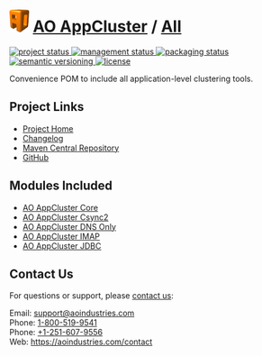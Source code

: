 # [<img src="ao-logo.png" alt="AO Logo" width="35" height="40">](https://aoindustries.com/) [AO AppCluster](https://aoindustries.com/ao-appcluster/) / [All](https://aoindustries.com/ao-appcluster/all/)
<p>
	<a href="https://aoindustries.com/life-cycle.jspx#project">
		<img src="https://aoindustries.com/badge/project-current-stable.svg" alt="project status" />
	</a>
	<a href="https://aoindustries.com/life-cycle.jspx#management">
		<img src="https://aoindustries.com/badge/management-production.svg" alt="management status" />
	</a>
	<a href="https://aoindustries.com/life-cycle.jspx#packaging">
		<img src="https://aoindustries.com/badge/packaging-active.svg" alt="packaging status" />
	</a>
	<br />
	<a href="http://semver.org/spec/v2.0.0.html">
		<img src="https://aoindustries.com/badge/semver-2.0.0.svg" alt="semantic versioning" />
	</a>
	<a href="https://www.gnu.org/licenses/lgpl-3.0">
		<img src="https://aoindustries.com/badge/license-lgplv3.svg" alt="license" />
	</a>
</p>
Convenience POM to include all application-level clustering tools.

## Project Links
* [Project Home](https://aoindustries.com/ao-appcluster/all/)
* [Changelog](https://aoindustries.com/ao-appcluster/all/changelog)
* [Maven Central Repository](https://search.maven.org/#search%7Cgav%7C1%7Cg:%22com.aoindustries%22%20AND%20a:%22ao-appcluster-all%22)
* [GitHub](https://github.com/aoindustries/ao-appcluster-all)

## Modules Included
* [AO AppCluster Core](https://aoindustries.com/ao-appcluster/core/)
* [AO AppCluster Csync2](https://aoindustries.com/ao-appcluster/csync2/)
* [AO AppCluster DNS Only](https://aoindustries.com/ao-appcluster/dnsonly/)
* [AO AppCluster IMAP](https://aoindustries.com/ao-appcluster/imap/)
* [AO AppCluster JDBC](https://aoindustries.com/ao-appcluster/jdbc/)

## Contact Us
For questions or support, please [contact us](https://aoindustries.com/contact):

Email: [support@aoindustries.com](mailto:support@aoindustries.com)  
Phone: [1-800-519-9541](tel:1-800-519-9541)  
Phone: [+1-251-607-9556](tel:+1-251-607-9556)  
Web: https://aoindustries.com/contact
